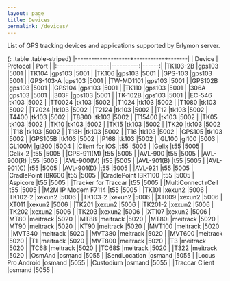 ```yaml
---
layout: page
title: Devices
permalink: /devices/
---
```


List of GPS tracking devices and applications supported by Erlymon server.

{: .table .table-striped}
|--------------------+-----------+-------|
|      Device        |  Protocol |  Port |
|:-------------------|----------:|------:|
|TK103-2B            |gps103     |5001   |
|TK104               |gps103     |5001   |
|TK106               |gps103     |5001   |
|GPS-103             |gps103     |5001   |
|GPS-103-A           |gps103     |5001   |
|TW-MD1101           |gps103     |5001   |
|GPS102B             |gps103     |5001   |
|GPS104              |gps103     |5001   |
|TK110               |gps103     |5001   |
|306A                |gps103     |5001   |
|303F                |gps103     |5001   |
|TK-102B             |gps103     |5001   |
|EC-546              |tk103      |5002   |
|TT0024              |tk103      |5002   |
|T1024               |tk103      |5002   |
|T1080               |tk103      |5002   |
|T2024               |tk103      |5002   |
|T2124               |tk103      |5002   |
|T12                 |tk103      |5002   |
|T4400               |tk103      |5002   |
|T8800               |tk103      |5002   |
|T15400              |tk103      |5002   |
|TK05                |tk103      |5002   |
|TK10                |tk103      |5002   |
|TK15                |tk103      |5002   |
|TK20                |tk103      |5002   |
|T18                 |tk103      |5002   |
|T18H                |tk103      |5002   |
|T16                 |tk103      |5002   |
|GPS105              |tk103      |5002   |
|GPS105B             |tk103      |5002   |
|P168                |tk103      |5002   |
|GL100               |gl100      |5003   |
|GL100M              |gl200      |5004   |
|Client for iOS      |t55        |5005   |
|Gelix	             |t55        |5005   |
|Gelix-2	           |t55        |5005   |
|GPS-911(M)          |t55        |5005   |
|AVL-900	           |t55        |5005   |
|AVL-900(R)          |t55        |5005   |
|AVL-900(M)          |t55        |5005   |
|AVL-901(B)          |t55        |5005   |
|AVL-901(C)          |t55        |5005   |
|AVL-901(D)          |t55        |5005   |
|AVL-921             |t55        |5005   |
|CradlePoint IBR600  |t55        |5005   |
|CradlePoint IBR1100 |t55        |5005   |
|Aspicore            |t55        |5005   |
|Tracker for Traccar |t55        |5005   |
|MultiConnect rCell  |t55        |5005   |
|M2M IP Modem F7114  |t55        |5005   |
|TK101               |xexun2     |5006   |
|TK102-2             |xexun2     |5006   |
|TK103-2             |xexun2     |5006   |
|XT009               |xexun2     |5006   |
|XT011               |xexun2     |5006   |
|TK201               |xexun2     |5006   |
|TK201-2             |xexun2     |5006   |
|TK202               |xexun2     |5006   |
|TK203               |xexun2     |5006   |
|XT107               |xexun2     |5006   |
|MT80                |meitrack   |5020   |
|MT88                |meitrack   |5020   |
|MT80i               |meitrack   |5020   |
|MT90                |meitrack   |5020   |
|KT90                |meitrack   |5020   |
|MVT100              |meitrack   |5020   |
|MVT340              |meitrack   |5020   |
|MVT380              |meitrack   |5020   |
|MVT600              |meitrack   |5020   |
|T1                  |meitrack   |5020   |
|MVT800              |meitrack   |5020   |
|T3                  |meitrack   |5020   |
|TC68                |meitrack   |5020   |
|TC68S               |meitrack   |5020   |
|T322                |meitrack   |5020   |
|OsmAnd              |osmand     |5055   |
|SendLocation        |osmand     |5055   |
|Locus Pro Android   |osmand     |5055   |
|Custodium           |osmand     |5055   |
|Traccar Client      |osmand     |5055   |
